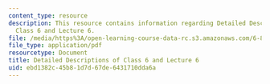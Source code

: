 ```yaml
---
content_type: resource
description: This resource contains information regarding Detailed Descriptions of
  Class 6 and Lecture 6.
file: /media/https%3A/open-learning-course-data-rc.s3.amazonaws.com/6-849-geometric-folding-algorithms-linkages-origami-polyhedra-fall-2012/ebd1382c45b81d7d67de6431710dda6a_MIT6_849F12_desc06.pdf
file_type: application/pdf
resourcetype: Document
title: Detailed Descriptions of Class 6 and Lecture 6
uid: ebd1382c-45b8-1d7d-67de-6431710dda6a
---
```


